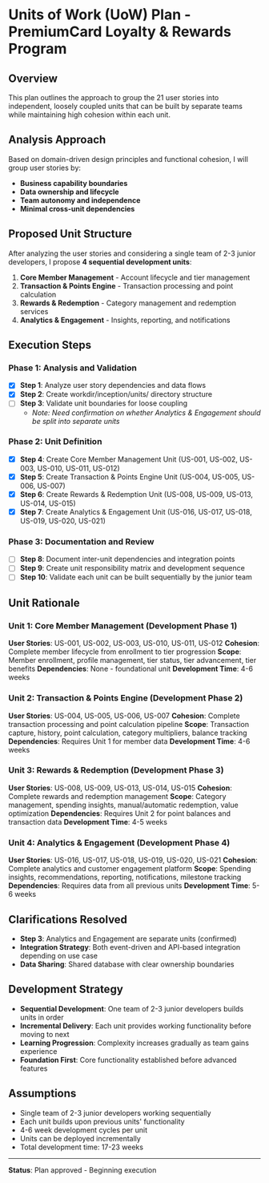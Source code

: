 # Units of Work (UoW) Plan - PremiumCard Loyalty & Rewards Program

## Overview
This plan outlines the approach to group the 21 user stories into independent, loosely coupled units that can be built by separate teams while maintaining high cohesion within each unit.

## Analysis Approach
Based on domain-driven design principles and functional cohesion, I will group user stories by:
- **Business capability boundaries**
- **Data ownership and lifecycle**
- **Team autonomy and independence**
- **Minimal cross-unit dependencies**

## Proposed Unit Structure
After analyzing the user stories and considering a single team of 2-3 junior developers, I propose **4 sequential development units**:

1. **Core Member Management** - Account lifecycle and tier management
2. **Transaction & Points Engine** - Transaction processing and point calculation
3. **Rewards & Redemption** - Category management and redemption services
4. **Analytics & Engagement** - Insights, reporting, and notifications

## Execution Steps

### Phase 1: Analysis and Validation
- [x] **Step 1**: Analyze user story dependencies and data flows
- [x] **Step 2**: Create workdir/inception/units/ directory structure
- [ ] **Step 3**: Validate unit boundaries for loose coupling
  - *Note: Need confirmation on whether Analytics & Engagement should be split into separate units*

### Phase 2: Unit Definition
- [x] **Step 4**: Create Core Member Management Unit (US-001, US-002, US-003, US-010, US-011, US-012)
- [x] **Step 5**: Create Transaction & Points Engine Unit (US-004, US-005, US-006, US-007)
- [x] **Step 6**: Create Rewards & Redemption Unit (US-008, US-009, US-013, US-014, US-015)
- [x] **Step 7**: Create Analytics & Engagement Unit (US-016, US-017, US-018, US-019, US-020, US-021)

### Phase 3: Documentation and Review
- [ ] **Step 8**: Document inter-unit dependencies and integration points
- [ ] **Step 9**: Create unit responsibility matrix and development sequence
- [ ] **Step 10**: Validate each unit can be built sequentially by the junior team

## Unit Rationale

### Unit 1: Core Member Management (Development Phase 1)
**User Stories**: US-001, US-002, US-003, US-010, US-011, US-012
**Cohesion**: Complete member lifecycle from enrollment to tier progression
**Scope**: Member enrollment, profile management, tier status, tier advancement, tier benefits
**Dependencies**: None - foundational unit
**Development Time**: 4-6 weeks

### Unit 2: Transaction & Points Engine (Development Phase 2)
**User Stories**: US-004, US-005, US-006, US-007
**Cohesion**: Complete transaction processing and point calculation pipeline
**Scope**: Transaction capture, history, point calculation, category multipliers, balance tracking
**Dependencies**: Requires Unit 1 for member data
**Development Time**: 4-6 weeks

### Unit 3: Rewards & Redemption (Development Phase 3)
**User Stories**: US-008, US-009, US-013, US-014, US-015
**Cohesion**: Complete rewards and redemption management
**Scope**: Category management, spending insights, manual/automatic redemption, value optimization
**Dependencies**: Requires Unit 2 for point balances and transaction data
**Development Time**: 4-5 weeks

### Unit 4: Analytics & Engagement (Development Phase 4)
**User Stories**: US-016, US-017, US-018, US-019, US-020, US-021
**Cohesion**: Complete analytics and customer engagement platform
**Scope**: Spending insights, recommendations, reporting, notifications, milestone tracking
**Dependencies**: Requires data from all previous units
**Development Time**: 5-6 weeks

## Clarifications Resolved
- **Step 3**: Analytics and Engagement are separate units (confirmed)
- **Integration Strategy**: Both event-driven and API-based integration depending on use case
- **Data Sharing**: Shared database with clear ownership boundaries

## Development Strategy
- **Sequential Development**: One team of 2-3 junior developers builds units in order
- **Incremental Delivery**: Each unit provides working functionality before moving to next
- **Learning Progression**: Complexity increases gradually as team gains experience
- **Foundation First**: Core functionality established before advanced features

## Assumptions
- Single team of 2-3 junior developers working sequentially
- Each unit builds upon previous units' functionality
- 4-6 week development cycles per unit
- Units can be deployed incrementally
- Total development time: 17-23 weeks

---
**Status**: Plan approved - Beginning execution